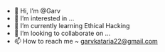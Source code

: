 - 👋 Hi, I’m @Garv
- 👀 I’m interested in ...
- 🌱 I’m currently learning Ethical Hacking
- 💞️ I’m looking to collaborate on ...
- 📫 How to reach me ~ garvkataria22@gmail.com
<!---
GarvKOOL/GarvKOOL is a ✨ special ✨ repository because its `README.md` (this file) appears on your GitHub profile.
You can click the Preview link to take a look at your changes.
--->
